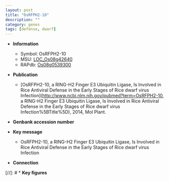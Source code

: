 ```yaml
---
layout: post
title: "OsRFPH2-10"
description: ""
category: genes
tags: [defense, dwarf]
---
```


* **Information**  
    + Symbol: OsRFPH2-10  
    + MSU: [LOC_Os08g42640](http://rice.uga.edu/cgi-bin/ORF_infopage.cgi?orf=LOC_Os08g42640)  
    + RAPdb: [Os08g0539300](https://rapdb.dna.affrc.go.jp/locus/?name=Os08g0539300)  

* **Publication**  
    + [OsRFPH2-10, a RING-H2 Finger E3 Ubiquitin Ligase, Is Involved in Rice Antiviral Defense in the Early Stages of Rice dwarf virus Infection](http://www.ncbi.nlm.nih.gov/pubmed?term=OsRFPH2-10, a RING-H2 Finger E3 Ubiquitin Ligase, Is Involved in Rice Antiviral Defense in the Early Stages of Rice dwarf virus Infection%5BTitle%5D), 2014, Mol Plant.

* **Genbank accession number**  

* **Key message**  
    + OsRFPH2-10, a RING-H2 Finger E3 Ubiquitin Ligase, Is Involved in Rice Antiviral Defense in the Early Stages of Rice dwarf virus Infection

* **Connection**  

[//]: # * **Key figures**  


